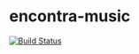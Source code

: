 encontra-music
==============
[![Build Status](https://encontra.ci.cloudbees.com/buildStatus/icon?job=encontra-music)](https://encontra.ci.cloudbees.com/job/encontra-music/)
